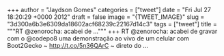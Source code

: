 
+++
author = "Jaydson Gomes"
categories = ["tweet"]
date = "Fri Jul 27 18:20:29 +0000 2012"
draft = false
image = "{TWEET_IMAGE}"
slug = "3d300a6b3e6309da18602acf68239c22167d14c3"
tags = ["tweet"]
title = """RT @zenorocha: acabei de ..."""
+++
RT @zenorocha: acabei de gravar com o @codepo8 uma demonstração ao vivo de um celular com Boot2Gecko ~ http://t.co/5n36QArC ~ direto do  ...
